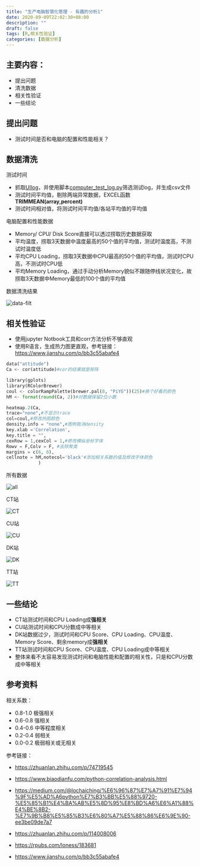 ```yaml
---
title: "生产电脑智慧化管理 - 有趣的分析1"
date: 2020-09-09T22:02:30+08:00
description: ""
draft: false
tags: [R,相关性验证]
categories: [数据分析]
---
```

主要内容：
---
- 提出问题
- 清洗数据
- 相关性验证
- 一些结论

<!--more-->

提出问题
---

- 测试时间是否和电脑的配置和性能相关？

数据清洗
---

测试时间

- 抓取[UIlog](https://github.com/Charles-Miao/blog/blob/master/static/Test-Time-Analysis/raw-data/log.7z)，并使用脚本[computer_test_log.py](https://github.com/Charles-Miao/blog/blob/master/static/Test-Time-Analysis/computer_test_log.py)筛选测试log，并生成csv文件
- 测试时间平均值，剔除两端异常数据，EXCEL函数**TRIMMEAN(array,percent)**
- 测试时间相对值，将测试时间平均值/各站平均值的平均值

电脑配置和性能数据

- Memory/ CPU/ Disk Score直接可以透过捞取历史数据获取
- 平均温度，捞取3天数据中温度最高的50个值的平均值，测试时温度高，不测试时温度低
- 平均CPU Loading，捞取3天数据中CPU最高的50个值的平均值，测试时CPU高，不测试时CPU低
- 平均Memory Loading，通过手动分析Memory貌似不跟随停线状况变化，故捞取3天数据中Memory最低的100个值的平均值

数据清洗结果

![data-filt](https://github.com/Charles-Miao/blog/blob/master/static/Test-Time-Analysis/data_filt.PNG?raw=true)

相关性验证
---

- 使用jupyter Notbook工具和corr方法分析不够直观
- 使用R语言，生成热力图更直观，参考链接：https://www.jianshu.com/p/bb3c55abafe4

```python
data("attitude")
Ca <- cor(attitude)#cor的结果就是矩阵

library(gplots)
library(RColorBrewer)
coul <- colorRampPalette(brewer.pal(8, "PiYG"))(25)#换个好看的颜色
hM <- format(round(Ca, 2))#对数据保留2位小数

heatmap.2(Ca,
trace="none",#不显示trace
col=coul,#修改热图颜色
density.info = "none",#图例取消density
key.xlab ='Correlation',
key.title = "",
cexRow = 1,cexCol = 1,#修改横纵坐标字体
Rowv = F,Colv = F, #去除聚类
margins = c(6, 6),
cellnote = hM,notecol='black'#添加相关系数的值及修改字体颜色
            )
```

所有数据

![all](https://github.com/Charles-Miao/blog/blob/master/static/Test-Time-Analysis/analysis/ALL.png?raw=true)

CT站

![CT](https://github.com/Charles-Miao/blog/blob/master/static/Test-Time-Analysis/analysis/CT.png?raw=true)

CU站

![CU](https://github.com/Charles-Miao/blog/blob/master/static/Test-Time-Analysis/analysis/CU.png?raw=true)

DK站

![DK](https://github.com/Charles-Miao/blog/blob/master/static/Test-Time-Analysis/analysis/DK.png?raw=true)

TT站

![TT](https://github.com/Charles-Miao/blog/blob/master/static/Test-Time-Analysis/analysis/TT.png?raw=true)

一些结论
---

- CT站测试时间和CPU Loading成**强相关**
- CU站测试时间和CPU分数成中等相关
- DK站数据过少，测试时间和CPU Score、CPU Loading、CPU温度、Memory Score、剩余memory成**强相关**
- TT站测试时间和CPU Score、CPU温度、CPU Loading成中等相关
- 整体来看不太容易发现测试时间和电脑性能和配置的相关性，只是和CPU分数成中等相关



参考资料
---

相关系数：

- 0.8-1.0 极强相关
- 0.6-0.8 强相关
- 0.4-0.6 中等程度相关
- 0.2-0.4 弱相关
- 0.0-0.2 极弱相关或无相关 

参考链接：

- https://zhuanlan.zhihu.com/p/74719545

- https://www.biaodianfu.com/python-correlation-analysis.html
- https://medium.com/@lochaiching/%E6%96%87%E7%A7%91%E7%94%9F%E5%AD%A6python%E7%B3%BB%E5%88%9720-%E5%85%B1%E4%BA%AB%E5%8D%95%E8%BD%A6%E6%A1%88%E4%BE%8B2-%E7%9B%B8%E5%85%B3%E6%80%A7%E5%88%86%E6%9E%90-ee3be09de7a7

- https://zhuanlan.zhihu.com/p/114008006
- https://rpubs.com/loness/183681
- https://www.jianshu.com/p/bb3c55abafe4